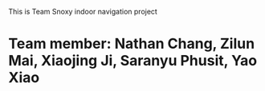 This is Team Snoxy indoor navigation project

Team member: Nathan Chang, Zilun Mai, Xiaojing Ji, Saranyu Phusit, Yao Xiao
=========
